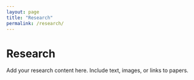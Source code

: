 ```yaml
---
layout: page
title: "Research"
permalink: /research/
---
```


# Research
Add your research content here. Include text, images, or links to papers.